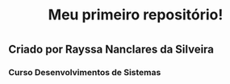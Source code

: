 <h1 align="center">Meu primeiro repositório!<h1>
<h2>Criado por Rayssa Nanclares da Silveira</h2>
<h3>Curso Desenvolvimentos de Sistemas</h3>
